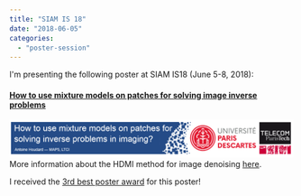 ```yaml
---
title: "SIAM IS 18"
date: "2018-06-05"
categories: 
  - "poster-session"
---
```


I'm presenting the following poster at SIAM IS18 (June 5-8, 2018):

#### [How to use mixture models on patches for solving image inverse problems](https://houdard.wp.imt.fr/files/2018/06/poster_siam_Antoine_Houdard.pdf)

[![](images/teaser_poster.png)](https://houdard.wp.imt.fr/files/2018/06/teaser_poster.png)More information about the HDMI method for image denoising [here](https://houdard.wp.imt.fr/hdmi/).

I received the [3rd best poster award](https://www.siam-is18.dm.unibo.it/) for this poster!
